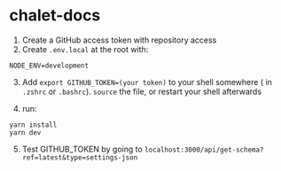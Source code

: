 # chalet-docs

1. Create a GitHub access token with repository access
2. Create `.env.local` at the root with:

```
NODE_ENV=development
```

3. Add `export GITHUB_TOKEN=(your token)` to your shell somewhere ( in `.zshrc` or `.bashrc`). `source` the file, or restart your shell afterwards

4. run:

```
yarn install
yarn dev
```

5. Test GITHUB_TOKEN by going to `localhost:3000/api/get-schema?ref=latest&type=settings-json`
